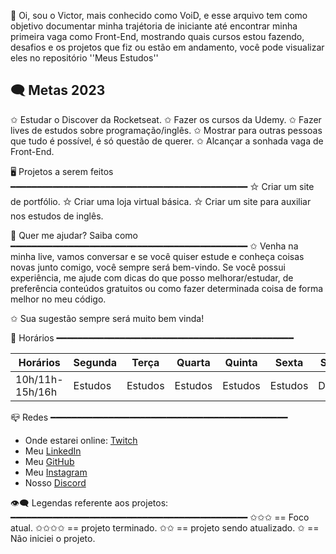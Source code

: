 👋 Oi, sou o Victor, mais conhecido como VoiD, e esse arquivo tem como objetivo documentar minha trajétoria de iniciante até encontrar minha primeira vaga como Front-End, mostrando quais cursos estou fazendo, desafios e os projetos que fiz ou estão em andamento, você pode visualizar eles no repositório ''Meus Estudos'' 

🗨 Metas 2023
--------------------------

✩ Estudar o Discover da Rocketseat.
✩ Fazer os cursos da Udemy.
✩ Fazer lives de estudos sobre programação/inglês.
✩ Mostrar para outras pessoas que tudo é possível, é só questão de querer.
✩ Alcançar a sonhada vaga de Front-End. 

🖥 Projetos a serem feitos
━━━━━━━━━━━━━━━━━━━━━━━━━━━━━━━━━━━━━━━━━━━━━
✩ Criar um site de portfólio.
✩ Criar uma loja virtual básica.
✩ Criar um site para auxiliar nos estudos de inglês.

🖤 Quer me ajudar? Saiba como
━━━━━━━━━━━━━━━━━━━━━━━━━━━━━━━━━━━━━━━━━━━━━
✩ Venha na minha live, vamos conversar e se você quiser estude e conheça coisas novas junto comigo, você sempre será bem-vindo. 
Se você possui experiência, me ajude com dicas do que posso melhorar/estudar, de preferência conteúdos gratuitos ou como fazer determinada coisa de forma melhor no meu código. 

✩ Sua sugestão sempre será muito bem vinda! 

📅 Horários
━━━━━━━━━━━━━━━━━━━━━━━━━━━━━━━━━━━━━━━━━━━━━

Horários | Segunda | Terça | Quarta | Quinta | Sexta | Sabado | Domingo|
|---------|---------|-------|--------|--------|-------|--------|--------|
10h/11h-15h/16h|Estudos|  Estudos|Estudos |Estudos |Estudos|Desafios|Descanso|

📪 Redes
━━━━━━━━━━━━━━━━━━━━━━━━━━━━━━━━━━━━━━━━━━━━━
* Onde estarei online: [Twitch](https://www.twitch.tv/voiidzera)
* Meu [LinkedIn](https://www.linkedin.com/in/victor-ricci-aa0574204/)
* Meu [GitHub](https://github.com/JenifferMendes)
* Meu [Instagram](https://www.instagram.com/jkoizumii/)
* Nosso [Discord](https://discord.gg/PxNvubvs2D)

👁️‍🗨️ Legendas referente aos projetos:
━━━━━━━━━━━━━━━━━━━━━━━━━━━━━━━━━━━━━━━━━━━━━
✩✩✩ == Foco atual.
✩✩✩✩ == projeto terminado.
✩✩ == projeto sendo atualizado.
✩ == Não iniciei o projeto. 









